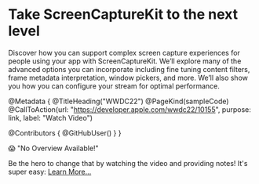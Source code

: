 # Take ScreenCaptureKit to the next level

Discover how you can support complex screen capture experiences for people using your app with ScreenCaptureKit. We’ll explore many of the advanced options you can incorporate including fine tuning content filters, frame metadata interpretation, window pickers, and more. We’ll also show you how you can configure your stream for optimal performance.

@Metadata {
   @TitleHeading("WWDC22")
   @PageKind(sampleCode)
   @CallToAction(url: "https://developer.apple.com/wwdc22/10155", purpose: link, label: "Watch Video")

   @Contributors {
      @GitHubUser(<replace this with your GitHub handle>)
   }
}

😱 "No Overview Available!"

Be the hero to change that by watching the video and providing notes! It's super easy:
 [Learn More…](https://wwdcnotes.github.io/WWDCNotes/documentation/wwdcnotes/contributing)
